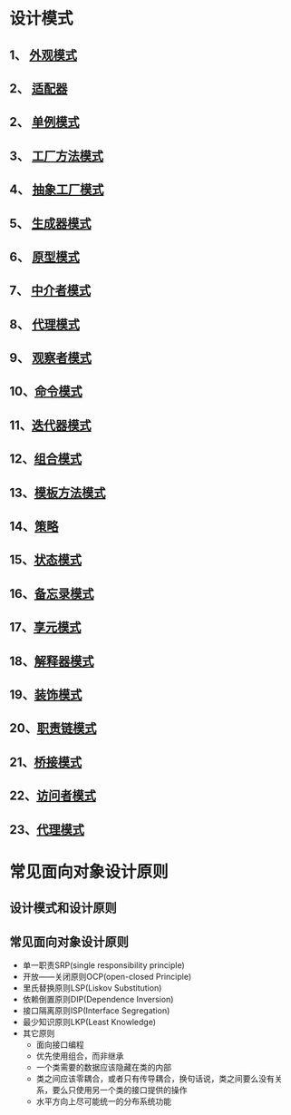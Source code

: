 # 设计模式
## 1、 [外观模式](Proxy/README.md)
## 2、 [适配器](Proxy/README.md)
## 2、 [单例模式](Proxy/README.md)
## 3、 [工厂方法模式](Proxy/README.md)
## 4、 [抽象工厂模式](Proxy/README.md)
## 5、 [生成器模式](Proxy/README.md)
## 6、 [原型模式](Proxy/README.md)
## 7、 [中介者模式](Proxy/README.md)
## 8、 [代理模式](Proxy/README.md)
## 9、 [观察者模式](Proxy/README.md)
## 10、[命令模式](Proxy/README.md)
## 11、[迭代器模式](Proxy/README.md)
## 12、[组合模式](Proxy/README.md)
## 13、[模板方法模式](Proxy/README.md)
## 14、[策略](Proxy/README.md)
## 15、[状态模式](Proxy/README.md)
## 16、[备忘录模式](Proxy/README.md)
## 17、[享元模式](Proxy/README.md)
## 18、[解释器模式](Proxy/README.md)
## 19、[装饰模式](Proxy/README.md)
## 20、[职责链模式](Proxy/README.md)
## 21、[桥接模式](Proxy/README.md)
## 22、[访问者模式](Proxy/README.md)
## 23、[代理模式](Proxy/README.md)
# 常见面向对象设计原则
## 设计模式和设计原则

## 常见面向对象设计原则
* 单一职责SRP(single responsibility principle)
* 开放——关闭原则OCP(open-closed Principle)
* 里氏替换原则LSP(Liskov Substitution)
* 依赖倒置原则DIP(Dependence Inversion)
* 接口隔离原则ISP(Interface Segregation)
* 最少知识原则LKP(Least Knowledge)
* 其它原则
  * 面向接口编程
  * 优先使用组合，而非继承
  * 一个类需要的数据应该隐藏在类的内部
  * 类之间应该零耦合，或者只有传导耦合，换句话说，类之间要么没有关系，要么只使用另一个类的接口提供的操作
  * 水平方向上尽可能统一的分布系统功能